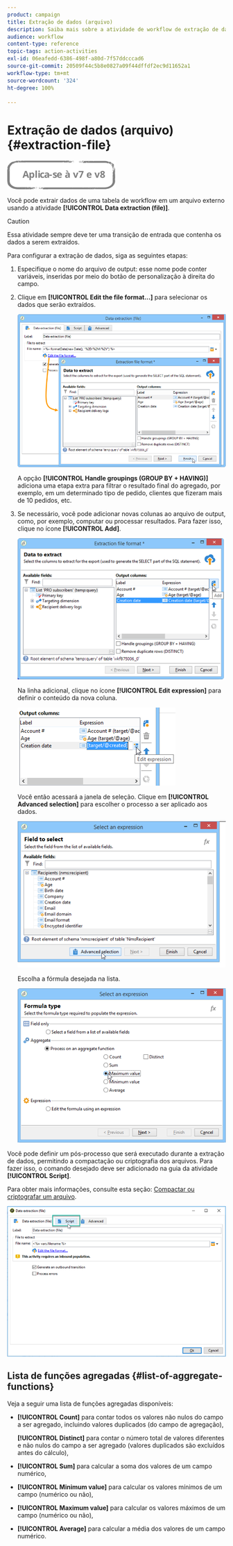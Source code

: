 ```yaml
---
product: campaign
title: Extração de dados (arquivo)
description: Saiba mais sobre a atividade de workflow de extração de dados (arquivo)
audience: workflow
content-type: reference
topic-tags: action-activities
exl-id: 06eafedd-6386-498f-a80d-7f57ddcccad6
source-git-commit: 20509f44c5b8e0827a09f44dffdf2ec9d11652a1
workflow-type: tm+mt
source-wordcount: '324'
ht-degree: 100%

---
```


# Extração de dados (arquivo){#extraction-file}

![](../../assets/common.svg)

Você pode extrair dados de uma tabela de workflow em um arquivo externo usando a atividade **[!UICONTROL Data extraction (file)]**.

>[!CAUTION]
>
>Essa atividade sempre deve ter uma transição de entrada que contenha os dados a serem extraídos.

Para configurar a extração de dados, siga as seguintes etapas:

1. Especifique o nome do arquivo de output: esse nome pode conter variáveis, inseridas por meio do botão de personalização à direita do campo.
1. Clique em **[!UICONTROL Edit the file format...]** para selecionar os dados que serão extraídos.

   ![](assets/s_advuser_extract_file_param.png)

   A opção **[!UICONTROL Handle groupings (GROUP BY + HAVING)]** adiciona uma etapa extra para filtrar o resultado final do agregado, por exemplo, em um determinado tipo de pedido, clientes que fizeram mais de 10 pedidos, etc.

1. Se necessário, você pode adicionar novas colunas ao arquivo de output, como, por exemplo, computar ou processar resultados. Para fazer isso, clique no ícone **[!UICONTROL Add]**.

   ![](assets/s_advuser_extract_file_add_col.png)

   Na linha adicional, clique no ícone **[!UICONTROL Edit expression]** para definir o conteúdo da nova coluna.

   ![](assets/s_advuser_extract_file_add_exp.png)

   Você então acessará a janela de seleção. Clique em **[!UICONTROL Advanced selection]** para escolher o processo a ser aplicado aos dados.

   ![](assets/s_advuser_extract_file_advanced_selection.png)

   Escolha a fórmula desejada na lista.

   ![](assets/s_advuser_extract_file_agregate_values.png)

Você pode definir um pós-processo que será executado durante a extração de dados, permitindo a compactação ou criptografia dos arquivos. Para fazer isso, o comando desejado deve ser adicionado na guia da atividade **[!UICONTROL Script]**.

Para obter mais informações, consulte esta seção: [Compactar ou criptografar um arquivo](how-to-use-workflow-data.md#zipping-or-encrypting-a-file).

![](assets/postprocessing_dataextraction.png)

## Lista de funções agregadas {#list-of-aggregate-functions}

Veja a seguir uma lista de funções agregadas disponíveis:

* **[!UICONTROL Count]** para contar todos os valores não nulos do campo a ser agregado, incluindo valores duplicados (do campo de agregação),

   **[!UICONTROL Distinct]** para contar o número total de valores diferentes e não nulos do campo a ser agregado (valores duplicados são excluídos antes do cálculo),

* **[!UICONTROL Sum]** para calcular a soma dos valores de um campo numérico,
* **[!UICONTROL Minimum value]** para calcular os valores mínimos de um campo (numérico ou não),
* **[!UICONTROL Maximum value]** para calcular os valores máximos de um campo (numérico ou não),
* **[!UICONTROL Average]** para calcular a média dos valores de um campo numérico.
